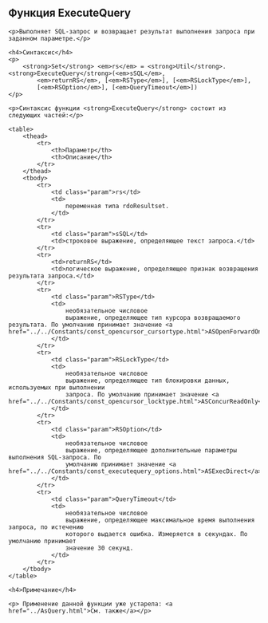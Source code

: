 ﻿<html>
<head>
    <title>ExecuteQuery</title>
    <link rel="stylesheet" href="../../../common.css" />
    <style type="text/css">
        .auto-style1 {
            height: 42px;
        }
    </style>
</head>
<body>
    <h2>Функция ExecuteQuery</h2>

    <p>Выполняет SQL-запрос и возвращает результат выполнения запроса при заданном параметре.</p>

    <h4>Синтаксис</h4>
    <p>
        <strong>Set</strong> <em>rs</em> = <strong>Util</strong>.<strong>ExecuteQuery</strong>(<em>sSQL</em>,
            <em>returnRS</em>, [<em>RSType</em>], [<em>RSLockType</em>], 
            [<em>RSOption</em>], [<em>QueryTimeout</em>])
    </p>

    <p>Синтаксис функции <strong>ExecuteQuery</strong> состоит из следующих частей:</p>

    <table>
        <thead>
            <tr>
                <th>Параметр</th>
                <th>Описание</th>
            </tr>
        </thead>
        <tbody>
            <tr>
                <td class="param">rs</td>
                <td>
                    переменная типа rdoResultset.
                </td>
            </tr>
            <tr>
                <td class="param">sSQL</td>
                <td>строковое выражение, определяющее текст запроса.</td>
            </tr>
            <tr>
                <td>returnRS</td>
                <td>логическое выражение, определяющее признак возвращения результата запроса.</td>
            </tr>
            <tr>
                <td class="param">RSType</td>
                <td>
                    необязательное числовое
                    выражение, определяющее тип курсора возвращаемого результата. По умолчанию принимает значение <a href="../../Constants/const_opencursor_cursortype.html">ASOpenForwardOnly</a>.
                </td>
            </tr>
            <tr>
                <td class="param">RSLockType</td>
                <td>
                    необязательное числовое
                    выражение, определяющее тип блокировки данных, используемых при выполнении
                    запроса. По умолчанию принимает значение <a href="../../Constants/const_opencursor_locktype.html">ASConcurReadOnly</a>.
                </td>
            </tr>
            <tr>
                <td class="param">RSOption</td>
                <td>
                    необязательное числовое
                    выражение, определяющее дополнительные параметры выполнения SQL-запроса. По
                    умолчанию принимает значение <a href="../../Constants/const_executequery_options.html">ASExecDirect</a>.
                </td>
            </tr>
            <tr>
                <td class="param">QueryTimeout</td>
                <td>
                    необязательное числовое
                    выражение, определяющее максимальное время выполнения запроса, по истечению
                    которого выдается ошибка. Измеряется в секундах. По умолчанию принимает
                    значение 30 секунд.
                </td>
            </tr>
        </tbody>
    </table>

    <h4>Примечание</h4>

    <p> Применение данной функции уже устарела: <a href="../AsQuery.html">См. также</a></p>
</body>
</html>
